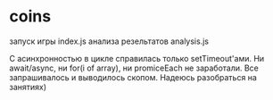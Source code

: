 # coins

запуск игры index.js
анализа резельтатов analysis.js

С асинхронностью в цикле справилась только setTimeout'ами. Ни await/async, ни for(i of array), ни promiceEach не заработали. Все запрашивалось и выводилось скопом. Надеюсь разобраться на занятиях)
